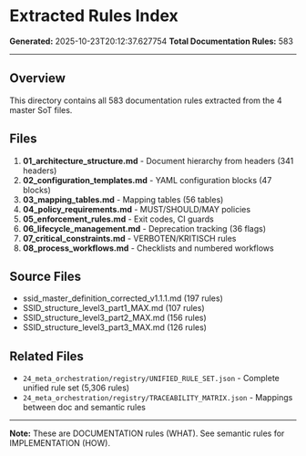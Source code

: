 # Extracted Rules Index

**Generated:** 2025-10-23T20:12:37.627754
**Total Documentation Rules:** 583

---

## Overview

This directory contains all 583 documentation rules extracted from the 4 master SoT files.

## Files

1. **01_architecture_structure.md** - Document hierarchy from headers (341 headers)
2. **02_configuration_templates.md** - YAML configuration blocks (47 blocks)
3. **03_mapping_tables.md** - Mapping tables (56 tables)
4. **04_policy_requirements.md** - MUST/SHOULD/MAY policies
5. **05_enforcement_rules.md** - Exit codes, CI guards
6. **06_lifecycle_management.md** - Deprecation tracking (36 flags)
7. **07_critical_constraints.md** - VERBOTEN/KRITISCH rules
8. **08_process_workflows.md** - Checklists and numbered workflows

## Source Files

- ssid_master_definition_corrected_v1.1.1.md (197 rules)
- SSID_structure_level3_part1_MAX.md (107 rules)
- SSID_structure_level3_part2_MAX.md (156 rules)
- SSID_structure_level3_part3_MAX.md (126 rules)

## Related Files

- `24_meta_orchestration/registry/UNIFIED_RULE_SET.json` - Complete unified rule set (5,306 rules)
- `24_meta_orchestration/registry/TRACEABILITY_MATRIX.json` - Mappings between doc and semantic rules

---

**Note:** These are DOCUMENTATION rules (WHAT). See semantic rules for IMPLEMENTATION (HOW).
